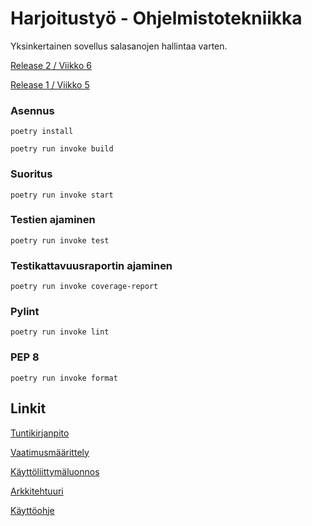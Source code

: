 # Harjoitustyö - Ohjelmistotekniikka

Yksinkertainen sovellus salasanojen hallintaa varten.

[Release 2 / Viikko 6](https://github.com/nabelosaurus/ot-harjoitustyo/releases/tag/viikko6)

[Release 1 / Viikko 5](https://github.com/nabelosaurus/ot-harjoitustyo/releases/tag/viikko5)

### Asennus

    poetry install

    poetry run invoke build

### Suoritus

    poetry run invoke start

### Testien ajaminen

    poetry run invoke test

### Testikattavuusraportin ajaminen

    poetry run invoke coverage-report

### Pylint

    poetry run invoke lint

### PEP 8

    poetry run invoke format

## Linkit

[Tuntikirjanpito](/dokumentaatio/tuntikirjanpito.md)

[Vaatimusmäärittely](/dokumentaatio/vaatimusmaarittely.md)

[Käyttöliittymäluonnos](/dokumentaatio/ui.png)

[Arkkitehtuuri](/dokumentaatio/arkkitehtuuri.md)

[Käyttöohje](/dokumentaatio/käyttöohje.md)
